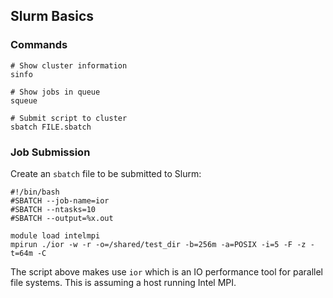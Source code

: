 ## Slurm Basics

### Commands

```
# Show cluster information
sinfo

# Show jobs in queue
squeue

# Submit script to cluster
sbatch FILE.sbatch
```

### Job Submission

Create an `sbatch` file to be submitted to Slurm:

```
#!/bin/bash
#SBATCH --job-name=ior
#SBATCH --ntasks=10
#SBATCH --output=%x.out

module load intelmpi
mpirun ./ior -w -r -o=/shared/test_dir -b=256m -a=POSIX -i=5 -F -z -t=64m -C
```

The script above makes use `ior` which is an IO performance tool for parallel file systems. This is assuming a host running Intel MPI.
